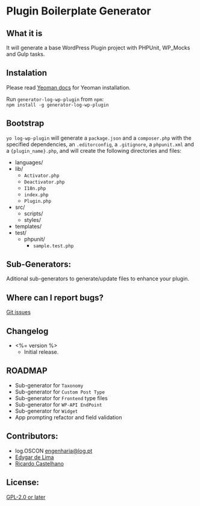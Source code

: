 # Plugin Boilerplate Generator #

## What it is ##

It will generate a base WordPress Plugin project with PHPUnit, WP_Mocks and Gulp tasks.

## Instalation ##

Please read [Yeoman docs](http://yeoman.io) for Yeoman installation.  

Run `generator-log-wp-plugin` from `npm`:  
`npm install -g generator-log-wp-plugin`

## Bootstrap ##
`yo log-wp-plugin` will generate a `package.json` and a `composer.php` with the specified dependencies, an `.editorconfig`, a `.gitignore`, a `phpunit.xml` and a `{plugin_name}.php`, and will create the following directories and files:

* languages/
* lib/
	* `Activator.php`
	* `Deactivator.php`
	* `I18n.php`
	* `index.php`
	* `Plugin.php`
* src/
	* scripts/
	* styles/
* templates/
* test/
	* phpunit/
		* `sample.test.php`


## Sub-Generators:
Aditional sub-generators to generate/update files to enhance your plugin.

## Where can I report bugs? ##
[Git issues](https://github.com/log-oscon/generator-log-wp-plugin/issues)

## Changelog ##
* <%= version %>
	* Initial release.


## ROADMAP ##
* Sub-generator for `Taxonomy`
* Sub-generator for `Custom Post Type`
* Sub-generator for `Frontend` type files
* Sub-generator for `WP-API EndPoint`
* Sub-generator for `Widget`
* App prompting refactor and field validation


## Contributors: ##
* log.OSCON <engenharia@log.pt>
* [Edygar de Lima](https://github.com/edygar)
* [Ricardo Castelhano](https://github.com/RicCastelhano)

## License: ##
[GPL-2.0 or later](http://www.gnu.org/licenses/gpl-2.0.html)
